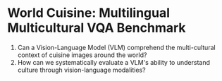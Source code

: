 # World Cuisine: Multilingual Multicultural VQA Benchmark

1. Can a Vision-Language Model (VLM) comprehend the multi-cultural context of cuisine images around the world?
2. How can we systematically evaluate a VLM's ability to understand culture through vision-language modalities?

